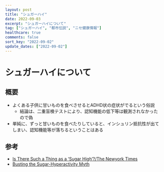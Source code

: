 ```yaml
---
layout: post
title: "シュガーハイ"
date: 2022-09-03
excerpt: "シュガーハイについて"
tag: ["シュガーハイ", "都市伝説", "ニセ健康情報"]
healthcare: true
comments: false
sort_key: "2022-09-02"
update_dates: ["2022-09-02"]
---
```


# シュガーハイについて

## 概要
 - よくある子供に甘いものを食べさせるとADHD状の症状がでるという俗説
   - 結論は、二重盲検テストにより、認知機能の低下等は観測されなかったので偽
 - 単純に、ずっと甘いものを食べたりしていると、インシュリン抵抗性が出てしまい、認知機能等が落ちるということはある

## 参考
 - [Is There Such a Thing as a ‘Sugar High’?/The Newyork Times](https://www.nytimes.com/2020/02/21/well/eat/is-there-such-a-thing-as-a-sugar-high.html)
 - [Busting the Sugar-Hyperactivity Myth](https://www.webmd.com/parenting/features/busting-sugar-hyperactivity-myth)
